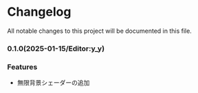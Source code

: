 # Changelog

All notable changes to this project will be documented in this file.

### 0.1.0(2025-01-15/Editor:y_y)


### Features

* 無限背景シェーダーの追加
